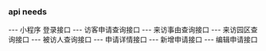 ### api needs
--- 小程序 登录接口
--- 访客申请查询接口
--- 来访事由查询接口
--- 来访园区查询接口
--- 被访人查询接口
--- 申请详情接口
--- 新增申请接口
--- 编辑申请接口
